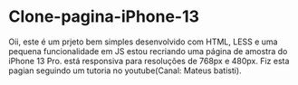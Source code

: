 # Clone-pagina-iPhone-13
Oii, este é um prjeto bem simples desenvolvido com HTML, LESS e uma pequena funcionalidade em JS
estou recriando uma página de amostra do iPhone 13 Pro.
está responsiva para resoluções de 768px e 480px.
Fiz esta pagian seguindo um tutoria no youtube(Canal: Mateus batisti).

